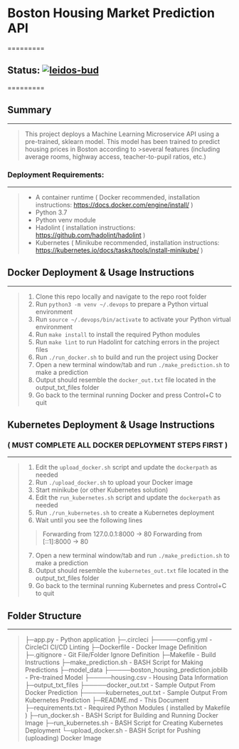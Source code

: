 # Boston Housing Market Prediction API
=========
## Status: [![leidos-bud](https://circleci.com/gh/leidos-bud/ml-ops-project.svg?style=svg)]()
=========

## Summary
------------
>This project deploys a Machine Learning Microservice API using a pre-trained, sklearn model.  This model has been trained to predict housing prices in Boston according to >several features (including average rooms, highway access, teacher-to-pupil ratios, etc.) 

### Deployment Requirements:
------------
>- A container runtime ( Docker recommended, installation instructions: https://docs.docker.com/engine/install/ )
>- Python 3.7
>- Python venv module
>- Hadolint ( installation instructions: https://github.com/hadolint/hadolint )
>- Kubernetes ( Minikube recommended, installation instructions: https://kubernetes.io/docs/tasks/tools/install-minikube/ )

## Docker Deployment & Usage Instructions
------------
>1. Clone this repo locally and navigate to the repo root folder
>2. Run `python3 -m venv ~/.devops` to prepare a Python virtual environment
>3. Run `source ~/.devops/bin/activate` to activate your Python virtual environment
>4. Run `make install` to install the required Python modules
>5. Run `make lint` to run Hadolint for catching errors in the project files
>6. Run `./run_docker.sh` to build and run the project using Docker
>7. Open a new terminal window/tab and run `./make_prediction.sh` to make a prediction
>8. Output should resemble the `docker_out.txt` file located in the output_txt_files folder
>9. Go back to the terminal running Docker and press Control+C to quit

## Kubernetes Deployment & Usage Instructions 
### ( MUST COMPLETE **ALL** DOCKER DEPLOYMENT STEPS FIRST )
------------
>1. Edit the `upload_docker.sh` script and update the `dockerpath` as needed
>2. Run `./upload_docker.sh` to upload your Docker image
>3. Start minikube (or other Kubernetes solution)
>4. Edit the `run_kubernetes.sh` script and update the `dockerpath` as needed
>5. Run `./run_kubernetes.sh` to create a Kubernetes deployment
>6. Wait until you see the following lines
>>    Forwarding from 127.0.0.1:8000 -> 80
>>    Forwarding from [::1]:8000 -> 80
>7. Open a new terminal window/tab and run `./make_prediction.sh` to make a prediction
>8. Output should resemble the `kubernetes_out.txt` file located in the output_txt_files folder
>9. Go back to the terminal running Kubernetes and press Control+C to quit


## Folder Structure
------------
>├─app.py                                  - Python application
>├─.circleci
>├─────config.yml                          - CircleCI CI/CD Linting
>├─Dockerfile                              - Docker Image Definition
>├─.gitignore                              - Git File/Folder Ignore Definition
>├─Makefile                                - Build Instructions
>├─make_prediction.sh                      - BASH Script for Making Predictions
>├─model_data
>├─────boston_housing_prediction.joblib    - Pre-trained Model
>├─────housing.csv                         - Housing Data Information
>├─output_txt_files
>├─────docker_out.txt                      - Sample Output From Docker Prediction
>├─────kubernetes_out.txt                  - Sample Output From Kubernetes Prediction
>├─README.md                               - This Document
>├─requirements.txt                        - Required Python Modules ( installed by Makefile )
>├─run_docker.sh                           - BASH Script for Building and Running Docker Image
>├─run_kubernetes.sh                       - BASH Script for Creating Kubernetes Deployment
>└─upload_docker.sh                        - BASH Script for Pushing (uploading) Docker Image